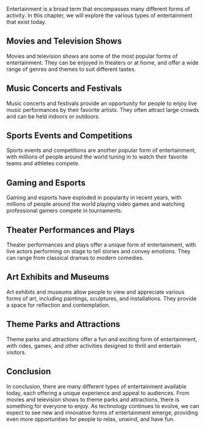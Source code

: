 
Entertainment is a broad term that encompasses many different forms of activity. In this chapter, we will explore the various types of entertainment that exist today.

Movies and Television Shows
---------------------------

Movies and television shows are some of the most popular forms of entertainment. They can be enjoyed in theaters or at home, and offer a wide range of genres and themes to suit different tastes.

Music Concerts and Festivals
----------------------------

Music concerts and festivals provide an opportunity for people to enjoy live music performances by their favorite artists. They often attract large crowds and can be held indoors or outdoors.

Sports Events and Competitions
------------------------------

Sports events and competitions are another popular form of entertainment, with millions of people around the world tuning in to watch their favorite teams and athletes compete.

Gaming and Esports
------------------

Gaming and esports have exploded in popularity in recent years, with millions of people around the world playing video games and watching professional gamers compete in tournaments.

Theater Performances and Plays
------------------------------

Theater performances and plays offer a unique form of entertainment, with live actors performing on stage to tell stories and convey emotions. They can range from classical dramas to modern comedies.

Art Exhibits and Museums
------------------------

Art exhibits and museums allow people to view and appreciate various forms of art, including paintings, sculptures, and installations. They provide a space for reflection and contemplation.

Theme Parks and Attractions
---------------------------

Theme parks and attractions offer a fun and exciting form of entertainment, with rides, games, and other activities designed to thrill and entertain visitors.

Conclusion
----------

In conclusion, there are many different types of entertainment available today, each offering a unique experience and appeal to audiences. From movies and television shows to theme parks and attractions, there is something for everyone to enjoy. As technology continues to evolve, we can expect to see new and innovative forms of entertainment emerge, providing even more opportunities for people to relax, unwind, and have fun.
